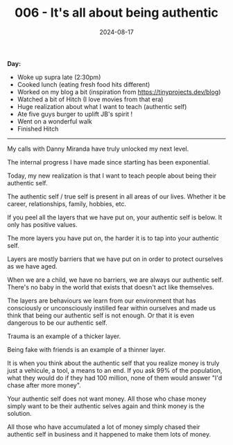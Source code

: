 ﻿---
title: 006 - It's all about being authentic
date: 2024-08-17
categories: ["daily"]
tags: posts

---

**Day:**  

- Woke up supra late (2:30pm)
- Cooked lunch (eating fresh food hits different)
- Worked on my blog a bit (inspiration from https://tinyprojects.dev/blog)
- Watched a bit of Hitch (I love movies from that era)
- Huge realization about what I want to teach (authentic self)
- Ate five guys burger to uplift JB's spirit !
- Went on a wonderful walk
- Finished Hitch
___  

My calls with Danny Miranda have truly unlocked my next level.

The internal progress I have made since starting has been exponential.

Today, my new realization is that I want to teach people about being their authentic self.

The authentic self / true self is present in all areas of our lives. Whether it be career, relationships, family, hobbies, etc.

If you peel all the layers that we have put on, your authentic self is below. It only has positive values.

The more layers you have put on, the harder it is to tap into your authentic self.

Layers are mostly barriers that we have put on in order to protect ourselves as we have aged.

When we are a child, we have no barriers, we are always our authentic self. There's no baby in the world that exists that doesn't act like themselves.

The layers are behaviours we learn from our environment that has consciously or unconsciously instilled fear within ourselves and made us think that being our authentic self is not enough. Or that it is even dangerous to be our authentic self.

Trauma is an example of a thicker layer.

Being fake with friends is an example of a thinner layer.

It is when you think about the authentic self that you realize money is truly just a vehicule, a tool, a means to an end. If you ask 99% of the population, what they would do if they had 100 million, none of them would answer "I'd chase after more money".

Your authentic self does not want money. All those who chase money simply want to be their authentic selves again and think money is the solution.

All those who have accumulated a lot of money simply chased their authentic self in business and it happened to make them lots of money.

